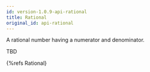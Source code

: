 ```yaml
---
id: version-1.0.9-api-rational
title: Rational
original_id: api-rational
---
```


A rational number having a numerator and denominator.

TBD

{%refs Rational}
